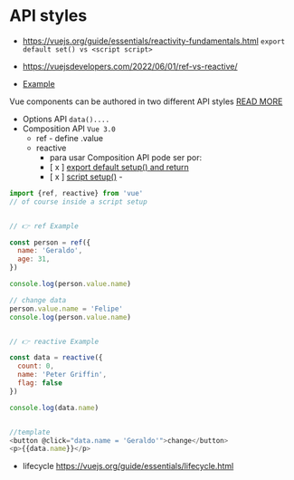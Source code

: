# API styles


- https://vuejs.org/guide/essentials/reactivity-fundamentals.html `export default set() vs <script script>`

- https://vuejsdevelopers.com/2022/06/01/ref-vs-reactive/

- [Example](./script-setup.vue)


Vue components can be authored in two different API styles [READ MORE](https://vuejs.org/guide/introduction.html#api-styles)

- Options API `data()....`
- Composition API  `Vue 3.0`
  - ref - define .value
  - reactive 
    - para usar Composition API pode ser por:
    - [ x ] [export default setup() and return](./APIsetupExport.vue)
    - [ x ] [script setup()](./APIscriptsetup.vue) - 





```js
import {ref, reactive} from 'vue'
// of course inside a script setup


// 👉 ref Example

const person = ref({
  name: 'Geraldo',
  age: 31,
})

console.log(person.value.name)

// change data
person.value.name = 'Felipe'
console.log(person.value.name)


// 👉 reactive Example

const data = reactive({
  count: 0,
  name: 'Peter Griffin',
  flag: false
})

console.log(data.name)


//template
<button @click="data.name = 'Geraldo'">change</button>
<p>{{data.name}}</p>


```

- lifecycle https://vuejs.org/guide/essentials/lifecycle.html